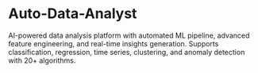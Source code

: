 # Auto-Data-Analyst
AI-powered data analysis platform with automated ML pipeline, advanced feature engineering, and real-time insights generation. Supports classification, regression, time series, clustering, and anomaly detection with 20+ algorithms.

